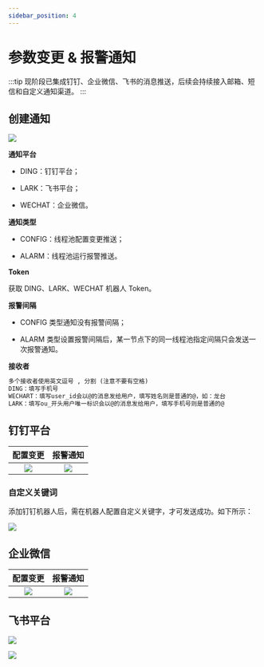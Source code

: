 ```yaml
---
sidebar_position: 4
---
```


# 参数变更 & 报警通知


:::tip
现阶段已集成钉钉、企业微信、飞书的消息推送，后续会持续接入邮箱、短信和自定义通知渠道。
:::


## 创建通知

![](https://images-machen.oss-cn-beijing.aliyuncs.com/image-20220109000449862.png)

**通知平台**

- DING：钉钉平台；

- LARK：飞书平台；

- WECHAT：企业微信。

**通知类型**

- CONFIG：线程池配置变更推送；

- ALARM：线程池运行报警推送。

**Token**

获取 DING、LARK、WECHAT 机器人 Token。

**报警间隔**

- CONFIG 类型通知没有报警间隔；

- ALARM 类型设置报警间隔后，某一节点下的同一线程池指定间隔只会发送一次报警通知。

**接收者**

```tex
多个接收者使用英文逗号 , 分割 (注意不要有空格)
DING：填写手机号
WECHART：填写user_id会以@的消息发给用户，填写姓名则是普通的@，如：龙台
LARK：填写ou_开头用户唯一标识会以@的消息发给用户，填写手机号则是普通的@
```

## 钉钉平台

| 配置变更 | 报警通知 |
| :---: |  :---: |
| ![](https://images-machen.oss-cn-beijing.aliyuncs.com/image-20211013122816688.png) | ![](https://images-machen.oss-cn-beijing.aliyuncs.com/image-20211013113649068.png) |


### 自定义关键词

添加钉钉机器人后，需在机器人配置自定义关键字，才可发送成功。如下所示：

![](https://images-machen.oss-cn-beijing.aliyuncs.com/image-20220530200133377.png?x-oss-process=image/resize,h_500,w_800)

## 企业微信

| 配置变更 | 报警通知 |
| :---: |  :---: |
| ![](https://images-machen.oss-cn-beijing.aliyuncs.com/image-20211203213443242.png) | ![](https://images-machen.oss-cn-beijing.aliyuncs.com/image-20211203213512019.png) |

## 飞书平台

![](https://images-machen.oss-cn-beijing.aliyuncs.com/image-20220304081729347.png)

![](https://images-machen.oss-cn-beijing.aliyuncs.com/image-20220304081507907.png)
